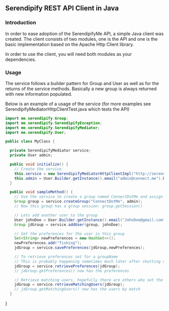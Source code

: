 
## Serendipify REST API Client in Java

### Introduction

In order to ease adoption of the SerendipifyMe API, a simple Java client was created.
The client consists of two modules, one is the API and one is the basic implementation based on the Apache Http Client library.

In order to use the client, you will need both modules as your dependencies.

### Usage

The service follows a builder pattern for Group and User as well as for the returns of the service methods. Basically a new group is always returned with new information populated.

Below is an example of a usage of the service (for more examples see SerendipifyMediatorHttpClientTest.java which tests the API)

```java
import me.serendipify.Group;
import me.serendipify.SerendipifyException;
import me.serendipify.SerendipifyMediator;
import me.serendipify.User;

public class MyClass {

  private SerendipifyMediator service;
  private User admin;

  public void initialize() {
    // Create the service
    this.service = new SerendipifyMediatorHttpClientImpl("http://serendipify.me/api/");
    this.admin = User.Builder.getInstance().email("admin@connect.me").build();
  }

  public void sampleMethod() {
    // Use the service to create a group named ConnectDotMe and assign an admin to it
    Group group = service.createGroup("ConnectDotMe", admin);
    // Now this group has a group session: group.getSession()

    // Lets add another user to the group
    User johnDoe = User.Builder.getInstance().email("JohnDoe@gmail.com").build();
    Group jdGroup = service.addUser(group, johnDoe);

    // Set the preferences for the user in this group
    Set<String> newPreferences = new HashSet<>();
    newPreferences.add("fishing");
    jdGroup = service.savePreferences(jdGroup,newPreferences);

    // To retrieve preferences set for a groupName
    // This is probably happening sometimes much later after shutting down and reopening the App
    jdGroup = service.retrievePreferences(jdGroup);
    // jdGroup.getPreferences() now has the preferences

    // Retrieve matching users, hopefully there are others who set the same preferences
    jdGroup = service.retrieveMatchingUsers(jdGroup);
    // jdGroup.getMatchingUsers() now has the users by match
  }
```
}
